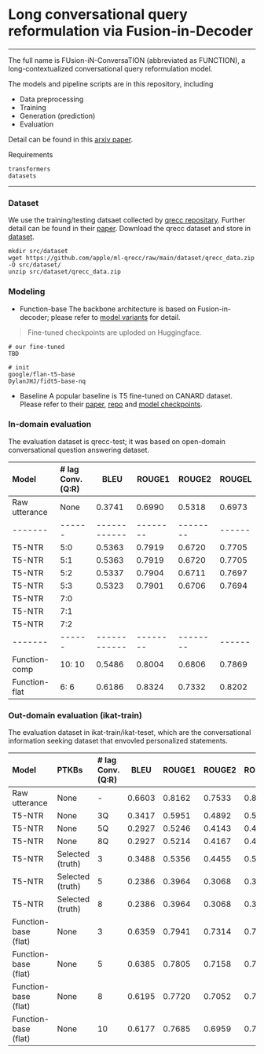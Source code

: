 # Long conversational query reformulation via Fusion-in-Decoder
---
The full name is FUsion-iN-ConversaTION (abbreviated as FUNCTION), a long-contextualized conversational query reformulation model. 

The models and pipeline scripts are in this repository, including
* Data preprocessing
* Training
* Generation (prediction)
* Evaluation

Detail can be found in this [arxiv paper](#).

Requirements
```
transformers
datasets
```

---
### Dataset
We use the training/testing datsaet collected by [qrecc repositary](https://github.com/apple/ml-qrecc/tree/main). 
Further detail can be found in their [paper](https://arxiv.org/abs/2010.04898).
Download the qrecc dataset and store in [dataset](src/dataset/).
```
mkdir src/dataset
wget https://github.com/apple/ml-qrecc/raw/main/dataset/qrecc_data.zip -O src/dataset/
unzip src/dataset/qrecc_data.zip
```
### Modeling
- Function-base
The backbone architecture is based on Fusion-in-decoder; please refer to [model variants](src/models/) for detail.

> Fine-tuned checkpoints are uploded on Huggingface.
```
# our fine-tuned
TBD

# init
google/flan-t5-base
DylanJHJ/fidt5-base-nq
```

- Baseline
A popular baseline is T5 fine-tuned on CANARD dataset. Please refer to their [paper](#), [repo](#) and [model checkpoints](castorini/t5-base-canard).


### In-domain evaluation
The evaluation dataset is qrecc-test; it was based on open-domain conversational question answering dataset. 

| Model |\# lag Conv. (Q:R) |  BLEU  | ROUGE1 | ROUGE2 | ROUGEL | 
|:------|:-----|------------|--------|--------|------|
| Raw utterance  | None     | 0.3741 | 0.6990 | 0.5318 | 0.6973 | 
|-------|------|------------|--------|--------|------|
| T5-NTR         | 5:0      | 0.5363 | 0.7919 | 0.6720 | 0.7705 | 
| T5-NTR         | 5:1      | 0.5363 | 0.7919 | 0.6720 | 0.7705 | 
| T5-NTR         | 5:2      | 0.5337 | 0.7904 | 0.6711 | 0.7697 |
| T5-NTR         | 5:3      | 0.5323 | 0.7901 | 0.6706 | 0.7694 |
| T5-NTR         | 7:0      |  |  |  |  | 
| T5-NTR         | 7:1      |  |  |  |  | 
| T5-NTR         | 7:2      |  |  |  |  |
|-------|------|------------|--------|--------|------|
| Function-comp  | 10: 10   | 0.5486 | 0.8004 | 0.6806 | 0.7869 | 
| Function-flat  |  6: 6    | 0.6186 | 0.8324 | 0.7332 | 0.8202 |

### Out-domain evaluation (ikat-train)
The evaluation dataset in ikat-train/ikat-teset, which are the conversational information seeking dataset that envovled personalized statements.

| Model | PTKBs | \# lag Conv. (Q:R) | BLEU | ROUGE1   | ROUGE2 | ROUGEL |
|:------|:------|:-------------------|------|----------|--------|--------|
| Raw utterance        | None             | -    | 0.6603 | 0.8162 | 0.7533 | 0.8149 |
| T5-NTR               | None             | 3Q   | 0.3417 | 0.5951 | 0.4892 | 0.5454 |
| T5-NTR               | None             | 5Q   | 0.2927 | 0.5246 | 0.4143 | 0.4690 |
| T5-NTR               | None             | 8Q   | 0.2927 | 0.5214 | 0.4167 | 0.4708 |
| T5-NTR               | Selected (truth) | 3    | 0.3488 | 0.5356 | 0.4455 | 0.5154 |
| T5-NTR               | Selected (truth) | 5    | 0.2386 | 0.3964 | 0.3068 | 0.3785 |
| T5-NTR               | Selected (truth) | 8    | 0.2386 | 0.3964 | 0.3068 | 0.3785 |
| Function-base (flat) | None             | 3    | 0.6359 | 0.7941 | 0.7314 | 0.7881 |
| Function-base (flat) | None             | 5    | 0.6385 | 0.7805 | 0.7158 | 0.7732 |
| Function-base (flat) | None             | 8    | 0.6195 | 0.7720 | 0.7052 | 0.7588 |
| Function-base (flat) | None             | 10   | 0.6177 | 0.7685 | 0.6959 | 0.7548 |
